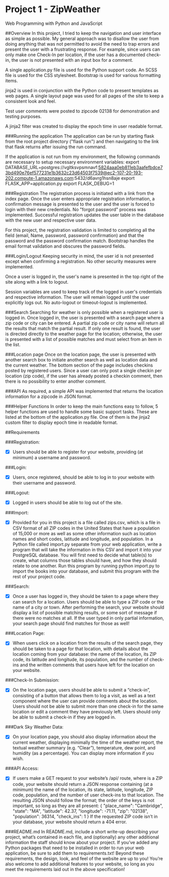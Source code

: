 # Project 1 - ZipWeather
Web Programming with Python and JavaScript

##Overview
In this project, I tried to keep the navigation and user interface as simple as possible.  My general approach was to disallow the user from doing anything that was not permitted to avoid the need to trap errors and present the user with a frustrating response.  For example, since users can only make one Check-In per location, if the user has a documented check-in, the user is not presented with an input box for a comment.

A single application.py file is used for the Python support code.  An SCSS file is used for the CSS stylesheet.  Bootstrap is used for various formatting items.

jinja2 is used in conjunction with the Python code to present templates as web pages.  A single layout page was used for all pages of the site to keep a consistent look and feel.

Test user comments were posted to zipcode 02138 for demonstration and testing purposes.  

A jinja2 filter was created to display the epoch time in user readable format.

###Running the application
The application can be run by starting flask from the root project directory ("flask run") and then navigating to the link that flask returns after issuing the run command.

If the application is not run from my environment, the following commands are necessary to setup necessary environment variables:
export DATABASE_URL=postgres://vgltksvpsmnavf:5824aaa0eb811eb3aafefbdce73bd490e76ef577231e1b3632c23d64503f7539@ec2-107-20-193-202.compute-1.amazonaws.com:5432/d6avrg1hsn8aje
export FLASK_APP=application.py
export FLASK_DEBUG=1

###Registration
The registration process is initiated with a link from the index page.  Once the user enters appropriate registration information, a confirmation message is presented to the user and the user is forced to login with their new credentials.  No "forgot password" process was implemented.  Successful registration updates the user table in the database with the new user and respective user data.

For this project, the registration validation is limited to completing all the field (email, Name, password, password confirmation) and that the password and the password confirmation match.  Bootstrap handles the email format validation and obscures the password fields.

###Login/Logout
Keeping security in mind, the user id is not presented except when confirming a registration.  No other security measures were implemented.

Once a user is logged in, the user's name is presented in the top right of the site along with a link to logout.

Session variables are used to keep track of the logged in user's credentials and respective information.  The user will remain logged until the user explicitly logs out.  No auto-logout or timeout-logout is implemented.

###Search
Searching for weather is only possible when a registered user is logged in.  Once logged in, the user is presented with a search page where a zip code or city can be entered.  A partial zip code or city name will return all the results that match the partial result.  If only one result is found, the user is directed directly to the weather page for the location; otherwise, the user is presented with a list of possible matches and must select from an item in the list.

###Location page
Once on the location page, the user is presented with another search box to initiate another search as well as location data and the current weather.  The bottom section of the page includes checkins posted by registered users.  Since a user can only post a single checkin per location (zip code), if the user has already posted a checkin comment, then there is no possibility to enter another comment.

###API
As required, a simple API was implemented that returns the location information for a zipcode in JSON format.

###Helper Functions
In order to keep the main functions easy to follow, 5 helper functions are used to handle some basic support tasks.  These are listed at the bottom of the application.py file.  One of them is the jinja2 custom filter to display epoch time in readable format.



##Requirements

###Registration:
- [X] Users should be able to register for your website, providing (at minimum) a username and password.

###Login:
- [X] Users, once registered, should be able to log in to your website with their username and password.

###Logout:
- [X] Logged in users should be able to log out of the site.

###Import:
- [X] Provided for you in this project is a file called zips.csv, which is a file in CSV format of all ZIP codes in the United States that have a population of 15,000 or more as well as some other information such as location names and short codes, latitude and longitude, and population. In a Python file called import.py separate from your web application, write a program that will take the information in this CSV and import it into your PostgreSQL database. You will first need to decide what table(s) to create, what columns those tables should have, and how they should relate to one another. Run this program by running python import.py to import the books into your database, and submit this program with the rest of your project code.

###Search:
- [X] Once a user has logged in, they should be taken to a page where they can search for a location. Users should be able to type a ZIP code or the name of a city or town. After performing the search, your website should display a list of possible matching results, or some sort of message if there were no matches at all. If the user typed in only partial information, your search page should find matches for those as well!

###Location Page:
- [X] When users click on a location from the results of the search page, they should be taken to a page for that location, with details about the location coming from your database: the name of the location, its ZIP code, its latitude and longitude, its population, and the number of check-ins and the written comments that users have left for the location on your website.

###Check-In Submission:
- [X] On the location page, users should be able to submit a “check-in”, consisting of a button that allows them to log a visit, as well as a text component where the user can provide comments about the location. Users should not be able to submit more than one check-in for the same location or edit a comment they have previously left. Users should only be able to submit a check-in if they are logged in.

###Dark Sky Weather Data:
- [X] On your location page, you should also display information about the current weather, displaying minimally the time of the weather report, the textual weather summary (e.g. “Clear”), temperature, dew point, and humidity (as a percentage). You can display more information if you wish.

###API Access:
- [X] If users make a GET request to your website’s /api/<zip> route, where <zip> is a ZIP code, your website should return a JSON response containing (at a minimum) the name of the location, its state, latitude, longitude, ZIP code, population, and the number of user check-ins to that location. The resulting JSON should follow the format; the order of the keys is not important, so long as they are all present:
{
    "place_name": "Cambridge",
    "state": "MA",
    "latitude": 42.37,
    "longitude": -71.11,
    "zip": "02138",
    "population": 36314,
    "check_ins": 1
}
If the requested ZIP code isn’t in your database, your website should return a 404 error.

###README.md
In README.md, include a short write-up describing your project, what’s contained in each file, and (optionally) any other additional information the staff should know about your project.
If you’ve added any Python packages that need to be installed in order to run your web application, be sure to add them to requirements.txt!
Beyond these requirements, the design, look, and feel of the website are up to you! You’re also welcome to add additional features to your website, so long as you meet the requirements laid out in the above specification!
